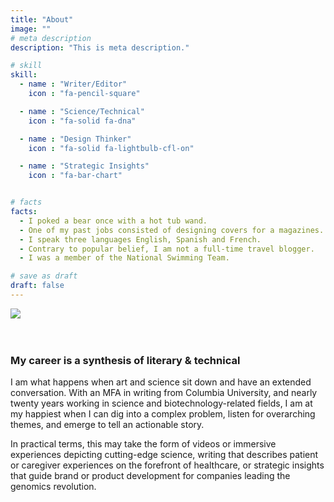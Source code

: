 ```yaml
---
title: "About"
image: ""
# meta description
description: "This is meta description."

# skill
skill:
  - name : "Writer/Editor"
    icon : "fa-pencil-square"

  - name : "Science/Technical"
    icon : "fa-solid fa-dna"

  - name : "Design Thinker"
    icon : "fa-solid fa-lightbulb-cfl-on"

  - name : "Strategic Insights"
    icon : "fa-bar-chart"


# facts
facts:
  - I poked a bear once with a hot tub wand.
  - One of my past jobs consisted of designing covers for a magazines.
  - I speak three languages English, Spanish and French.
  - Contrary to popular belief, I am not a full-time travel blogger.
  - I was a member of the National Swimming Team.

# save as draft
draft: false
---
```


<img src="/images/jamie-bio-2.jpeg"/>
</br></br></br>

### My career is a synthesis of literary & technical

I am what happens when art and science sit down and have an extended conversation. With an MFA in writing from Columbia University, and nearly twenty years working in science and biotechnology-related fields, I am at my happiest when I can dig into a complex problem, listen for overarching themes, and emerge to tell an actionable story.

In practical terms, this may take the form of videos or immersive experiences depicting cutting-edge science, writing that describes patient or caregiver experiences on the forefront of healthcare, or strategic insights that guide brand or product development for companies leading the genomics revolution.
